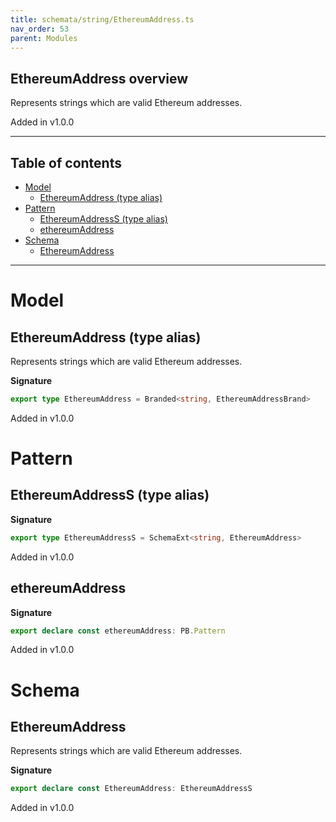 ```yaml
---
title: schemata/string/EthereumAddress.ts
nav_order: 53
parent: Modules
---
```


## EthereumAddress overview

Represents strings which are valid Ethereum addresses.

Added in v1.0.0

---

<h2 class="text-delta">Table of contents</h2>

- [Model](#model)
  - [EthereumAddress (type alias)](#ethereumaddress-type-alias)
- [Pattern](#pattern)
  - [EthereumAddressS (type alias)](#ethereumaddresss-type-alias)
  - [ethereumAddress](#ethereumaddress)
- [Schema](#schema)
  - [EthereumAddress](#ethereumaddress)

---

# Model

## EthereumAddress (type alias)

Represents strings which are valid Ethereum addresses.

**Signature**

```ts
export type EthereumAddress = Branded<string, EthereumAddressBrand>
```

Added in v1.0.0

# Pattern

## EthereumAddressS (type alias)

**Signature**

```ts
export type EthereumAddressS = SchemaExt<string, EthereumAddress>
```

Added in v1.0.0

## ethereumAddress

**Signature**

```ts
export declare const ethereumAddress: PB.Pattern
```

Added in v1.0.0

# Schema

## EthereumAddress

Represents strings which are valid Ethereum addresses.

**Signature**

```ts
export declare const EthereumAddress: EthereumAddressS
```

Added in v1.0.0
